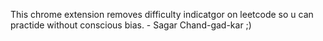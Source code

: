 This chrome extension removes difficulty indicatgor on leetcode so u can practide without conscious bias.
                                                                                   - Sagar Chand-gad-kar ;)